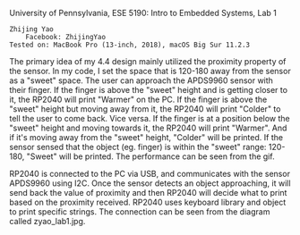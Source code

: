 University of Pennsylvania, ESE 5190: Intro to Embedded Systems, Lab 1

    Zhijing Yao
        Facebook: ZhijingYao
    Tested on: MacBook Pro (13-inch, 2018), macOS Big Sur 11.2.3
    
    
The primary idea of my 4.4 design mainly utilized the proximity property of the sensor. In my code, I set the space that is 120-180 away from the sensor as a "sweet" space. The user can approach the APDS9960 sensor with their finger. If the finger is above the "sweet" height and is getting closer to it, the RP2040 will print "Warmer" on the PC. If the finger is above the "sweet" height but moving away from it, the RP2040 will print "Colder" to tell the user to come back. Vice versa. If the finger is at a position below the "sweet" height and moving towards it, the RP2040 will print "Warmer". And if it's moving away from the "sweet" height, "Colder" will be printed. If the sensor sensed that the object (eg. finger) is within the "sweet" range: 120-180, "Sweet" will be printed. The performance can be seen from the gif.

RP2040 is connected to the PC via USB, and communicates with the sensor APDS9960 using I2C. Once the sensor detects an object approaching, it will send back the value of proximity and then RP2040 will decide what to print based on the proximity received. RP2040 uses keyboard library and object to print specific strings. The connection can be seen from the diagram called zyao_lab1.jpg.
